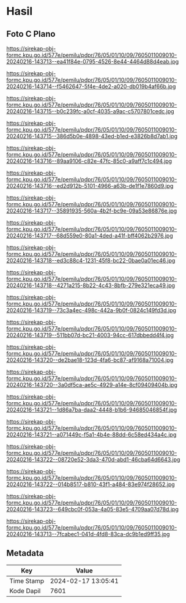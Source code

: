 # Hasil

## Foto C Plano

https://sirekap-obj-formc.kpu.go.id/577e/pemilu/pdpr/76/05/01/10/09/7605011009010-20240216-143713--ea41f84e-0795-4526-8e44-4464d88d4eab.jpg

https://sirekap-obj-formc.kpu.go.id/577e/pemilu/pdpr/76/05/01/10/09/7605011009010-20240216-143714--f5462647-5f4e-4de2-a020-db019b4af66b.jpg

https://sirekap-obj-formc.kpu.go.id/577e/pemilu/pdpr/76/05/01/10/09/7605011009010-20240216-143715--b0c239fc-a0cf-4035-a9ac-c5707801cedc.jpg

https://sirekap-obj-formc.kpu.go.id/577e/pemilu/pdpr/76/05/01/10/09/7605011009010-20240216-143715--386d5b0e-4898-43ed-b1ed-e3826b8d7ab1.jpg

https://sirekap-obj-formc.kpu.go.id/577e/pemilu/pdpr/76/05/01/10/09/7605011009010-20240216-143716--89aa9106-c82e-47fc-85c0-a9aff7c1c494.jpg

https://sirekap-obj-formc.kpu.go.id/577e/pemilu/pdpr/76/05/01/10/09/7605011009010-20240216-143716--ed2d912b-5101-4966-a63b-de1f1e7860d9.jpg

https://sirekap-obj-formc.kpu.go.id/577e/pemilu/pdpr/76/05/01/10/09/7605011009010-20240216-143717--35891935-560a-4b2f-bc9e-09a53e86876e.jpg

https://sirekap-obj-formc.kpu.go.id/577e/pemilu/pdpr/76/05/01/10/09/7605011009010-20240216-143717--68d559e0-80a1-4ded-a41f-bff4062b2976.jpg

https://sirekap-obj-formc.kpu.go.id/577e/pemilu/pdpr/76/05/01/10/09/7605011009010-20240216-143718--ed3c88c4-1231-45f8-bc22-0bae0a01ec46.jpg

https://sirekap-obj-formc.kpu.go.id/577e/pemilu/pdpr/76/05/01/10/09/7605011009010-20240216-143718--4271a215-8b22-4c43-8bfb-279e321eca49.jpg

https://sirekap-obj-formc.kpu.go.id/577e/pemilu/pdpr/76/05/01/10/09/7605011009010-20240216-143719--73c3a4ec-498c-442a-9b0f-0824c149fd3d.jpg

https://sirekap-obj-formc.kpu.go.id/577e/pemilu/pdpr/76/05/01/10/09/7605011009010-20240216-143719--511bb07d-bc21-4003-94cc-617dbbedd4f4.jpg

https://sirekap-obj-formc.kpu.go.id/577e/pemilu/pdpr/76/05/01/10/09/7605011009010-20240216-143720--de2bae18-123d-4fa6-bc87-af9168a71004.jpg

https://sirekap-obj-formc.kpu.go.id/577e/pemilu/pdpr/76/05/01/10/09/7605011009010-20240216-143720--3a0df5ca-ae5c-4929-a14e-8cf09409404b.jpg

https://sirekap-obj-formc.kpu.go.id/577e/pemilu/pdpr/76/05/01/10/09/7605011009010-20240216-143721--1d86a7ba-daa2-4448-b1b6-94685046854f.jpg

https://sirekap-obj-formc.kpu.go.id/577e/pemilu/pdpr/76/05/01/10/09/7605011009010-20240216-143721--a071449c-f5a1-4b4e-88dd-6c58ed434a4c.jpg

https://sirekap-obj-formc.kpu.go.id/577e/pemilu/pdpr/76/05/01/10/09/7605011009010-20240216-143722--08720e52-3da3-470d-abd1-46cba64d6643.jpg

https://sirekap-obj-formc.kpu.go.id/577e/pemilu/pdpr/76/05/01/10/09/7605011009010-20240216-143722--014b8517-b810-43f1-a484-83e974f28652.jpg

https://sirekap-obj-formc.kpu.go.id/577e/pemilu/pdpr/76/05/01/10/09/7605011009010-20240216-143723--649cbc0f-053a-4a05-83e5-4709aa07d78d.jpg

https://sirekap-obj-formc.kpu.go.id/577e/pemilu/pdpr/76/05/01/10/09/7605011009010-20240216-143713--7fcabec1-041d-4fd8-83ca-dc9b1ed9ff35.jpg


## Metadata

| Key        | Value               |
| ---------- | ------------------- |
| Time Stamp | 2024-02-17 13:05:41 |
| Kode Dapil | 7601                |



